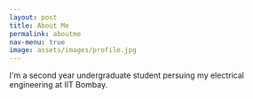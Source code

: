 ```yaml
---
layout: post
title: About Me
permalink: aboutme
nav-menu: true
image: assets/images/profile.jpg
---
```


I'm a second year undergraduate student persuing my electrical engineering at IIT Bombay.
